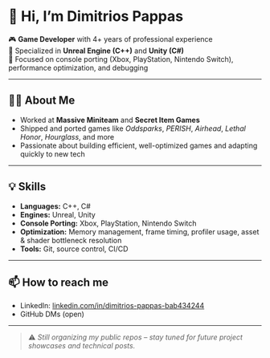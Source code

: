 # 👋 Hi, I’m Dimitrios Pappas

🎮 **Game Developer** with 4+ years of professional experience  
🔧 Specialized in **Unreal Engine (C++)** and **Unity (C#)**  
🎯 Focused on console porting (Xbox, PlayStation, Nintendo Switch), performance optimization, and debugging

---

## 🧑‍💻 About Me

- Worked at **Massive Miniteam** and **Secret Item Games**
- Shipped and ported games like _Oddsparks_, _PERISH_, _Airhead_, _Lethal Honor_, _Hourglass_, and more
- Passionate about building efficient, well-optimized games and adapting quickly to new tech

---

## 💡 Skills

- **Languages:** C++, C#
- **Engines:** Unreal, Unity
- **Console Porting:** Xbox, PlayStation, Nintendo Switch
- **Optimization:** Memory management, frame timing, profiler usage, asset & shader bottleneck resolution
- **Tools:** Git, source control, CI/CD

---

## 📫 How to reach me

- LinkedIn: [linkedin.com/in/dimitrios-pappas-bab434244](https://www.linkedin.com/in/dimitrios-pappas-bab434244/)
- GitHub DMs (open)

---

> ⚠️ *Still organizing my public repos – stay tuned for future project showcases and technical posts.*
